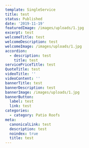 ```yaml
---
template: SingleService
title: test
status: Published
date: '2019-11-19'
featuredImage: /images/uploads/1.jpg
excerpt: test
welcomeTitle: test
welcomeDescription: test
welcomeImage: /images/uploads/1.jpg
accordion:
  - description: test
    title: test
servicePriceTitle: test
QuoteTitle: test
videoTitle: ''
videoContent: ''
bannerTitle: test
bannerDescription: test
bannerImage: /images/uploads/1.jpg
bannerButton:
  label: test
  link: test
categories:
  - category: Patio Roofs
meta:
  canonicalLink: test
  description: test
  noindex: true
  title: test
---
```



